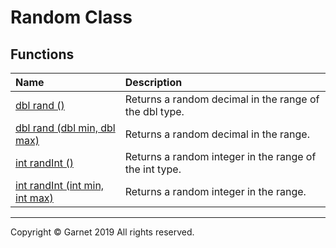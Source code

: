 # Random Class

## Functions

|Name|Description|
|:-|:-|
|[dbl rand ()](/docs/en/releases/ches0/library/System/Random/rand().md)|Returns a random decimal in the range of the dbl type.|
|[dbl rand (dbl min, dbl max)](/docs/en/releases/ches0/library/System/Random/rand(dbl,dbl).md)|Returns a random decimal in the range.|
|[int randInt ()](/docs/en/releases/ches0/library/System/Random/randInt().md)|Returns a random integer in the range of the int type.|
|[int randInt (int min, int max)](/docs/en/releases/ches0/library/System/Random/randInt(int,int).md)|Returns a random integer in the range.|

---

Copyright © Garnet 2019 All rights reserved.
